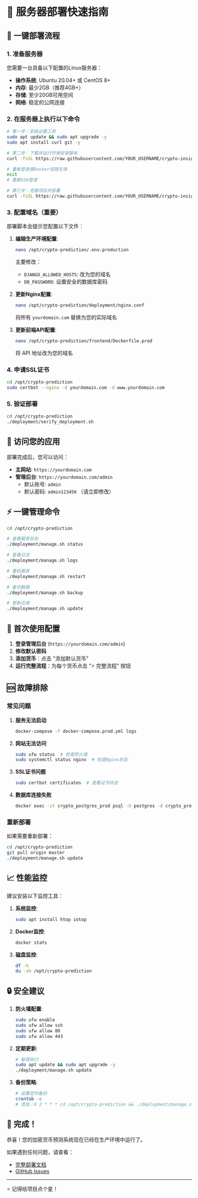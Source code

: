 # 🚀 服务器部署快速指南

## 🎯 一键部署流程

### 1. 准备服务器

您需要一台具备以下配置的Linux服务器：
- **操作系统**: Ubuntu 20.04+ 或 CentOS 8+
- **内存**: 最少2GB（推荐4GB+）
- **存储**: 至少20GB可用空间
- **网络**: 稳定的公网连接

### 2. 在服务器上执行以下命令

```bash
# 第一步：安装必要工具
sudo apt update && sudo apt upgrade -y
sudo apt install curl git -y

# 第二步：下载并运行环境安装脚本
curl -fsSL https://raw.githubusercontent.com/YOUR_USERNAME/crypto-insight-dashboard/master/deployment/install_server.sh | bash

# 重新登录使Docker权限生效
exit
# 重新SSH登录

# 第三步：克隆项目并部署
curl -fsSL https://raw.githubusercontent.com/YOUR_USERNAME/crypto-insight-dashboard/master/deployment/deploy_from_github.sh | bash
```

### 3. 配置域名（重要）

部署脚本会提示您配置以下文件：

1. **编辑生产环境配置**:
   ```bash
   nano /opt/crypto-prediction/.env.production
   ```
   主要修改：
   - `DJANGO_ALLOWED_HOSTS`: 改为您的域名
   - `DB_PASSWORD`: 设置安全的数据库密码

2. **更新Nginx配置**:
   ```bash
   nano /opt/crypto-prediction/deployment/nginx.conf
   ```
   将所有 `yourdomain.com` 替换为您的实际域名

3. **更新前端API配置**:
   ```bash
   nano /opt/crypto-prediction/frontend/Dockerfile.prod
   ```
   将 API 地址改为您的域名

### 4. 申请SSL证书

```bash
cd /opt/crypto-prediction
sudo certbot --nginx -d yourdomain.com -d www.yourdomain.com
```

### 5. 验证部署

```bash
cd /opt/crypto-prediction
./deployment/verify_deployment.sh
```

## 🌟 访问您的应用

部署完成后，您可以访问：

- **主网站**: `https://yourdomain.com`
- **管理后台**: `https://yourdomain.com/admin`
  - 默认账号: `admin`
  - 默认密码: `admin123456` （请立即修改）

## ⚡ 一键管理命令

```bash
cd /opt/crypto-prediction

# 查看服务状态
./deployment/manage.sh status

# 查看日志
./deployment/manage.sh logs

# 重启服务
./deployment/manage.sh restart

# 备份数据
./deployment/manage.sh backup

# 更新应用
./deployment/manage.sh update
```

## 🔧 首次使用配置

1. **登录管理后台** (`https://yourdomain.com/admin`)
2. **修改默认密码**
3. **添加货币**：点击 "添加默认货币"
4. **运行完整流程**：为每个货币点击 "⚡ 完整流程" 按钮

## 🆘 故障排除

### 常见问题

1. **服务无法启动**
   ```bash
   docker-compose -f docker-compose.prod.yml logs
   ```

2. **网站无法访问**
   ```bash
   sudo ufw status  # 检查防火墙
   sudo systemctl status nginx  # 检查Nginx状态
   ```

3. **SSL证书问题**
   ```bash
   sudo certbot certificates  # 查看证书状态
   ```

4. **数据库连接失败**
   ```bash
   docker exec -it crypto_postgres_prod psql -U postgres -d crypto_prediction_db
   ```

### 重新部署

如果需要重新部署：
```bash
cd /opt/crypto-prediction
git pull origin master
./deployment/manage.sh update
```

## 📈 性能监控

建议安装以下监控工具：

1. **系统监控**:
   ```bash
   sudo apt install htop iotop
   ```

2. **Docker监控**:
   ```bash
   docker stats
   ```

3. **磁盘监控**:
   ```bash
   df -h
   du -sh /opt/crypto-prediction
   ```

## 🔒 安全建议

1. **防火墙配置**:
   ```bash
   sudo ufw enable
   sudo ufw allow ssh
   sudo ufw allow 80
   sudo ufw allow 443
   ```

2. **定期更新**:
   ```bash
   # 每周执行
   sudo apt update && sudo apt upgrade -y
   ./deployment/manage.sh update
   ```

3. **备份策略**:
   ```bash
   # 设置定时备份
   crontab -e
   # 添加：0 2 * * * cd /opt/crypto-prediction && ./deployment/manage.sh backup
   ```

## 🎉 完成！

恭喜！您的加密货币预测系统现在已经在生产环境中运行了。

如果遇到任何问题，请查看：
- [完整部署文档](deployment/README.md)
- [GitHub Issues](https://github.com/YOUR_USERNAME/crypto-insight-dashboard/issues)

---

⭐ 记得给项目点个星！

